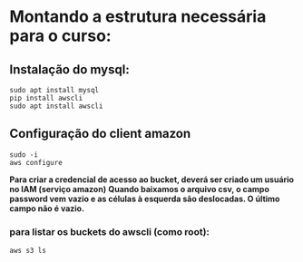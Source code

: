# Montando a estrutura necessária para o curso:

## Instalação do mysql:
```
sudo apt install mysql
pip install awscli
sudo apt install awscli
```

## Configuração do client amazon
```
sudo -i
aws configure
```
**Para criar a credencial de acesso ao bucket, deverá ser criado um usuário no IAM (serviço amazon)**
**Quando baixamos o arquivo csv, o campo password vem vazio e as células à esquerda são deslocadas. O último campo não é vazio.**

### para listar os buckets do awscli (como root):
```
aws s3 ls
```
